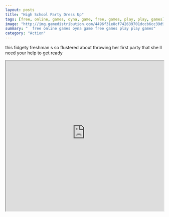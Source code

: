 ```yaml
---
layout: posts
title: "High School Party Dress Up"
tags: [free, online, games, oyna, game, free, games, play, play, games]
image: "http://img.gamedistribution.com/4496f31e8cf742639701dccb6cc39d9d.jpg"
summary: "  free online games oyna game free games play play games"
category: "Action"
---
```


this fidgety freshman s so flustered about throwing her first party that she ll need your help to get ready

<iframe width="100%" height="480px;" src="http://flash.gamedistribution.com?game=4496f31e8cf742639701dccb6cc39d9d"></iframe>